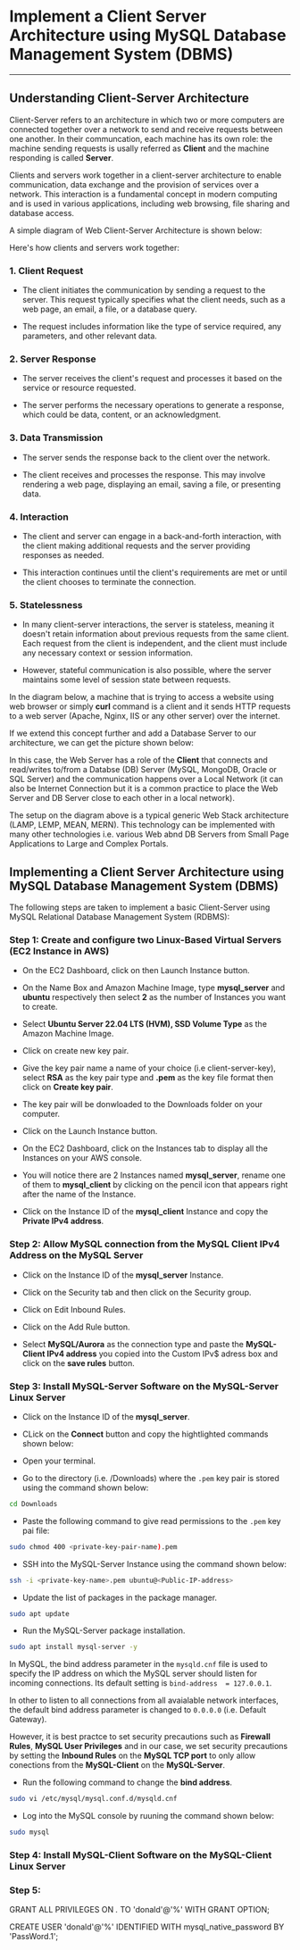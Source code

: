 # Implement a Client Server Architecture using MySQL Database Management System (DBMS)
___
## Understanding Client-Server Architecture
Client-Server refers to an architecture in which two or more computers are connected together over a network to send and receive requests between one another. In their communcation, each machine has its own role: the machine sending requests is usally referred as **Client** and the machine responding is called **Server**.

Clients and servers work together in a client-server architecture to enable communication, data exchange and the provision of services over a network. This interaction is a fundamental concept in modern computing and is used in various applications, including web browsing, file sharing and database access. 

A simple diagram of Web Client-Server Architecture is shown below:

Here's how clients and servers work together:

### 1. Client Request
* The client initiates the communication by sending a request to the server. This request typically specifies what the client needs, such as a web page, an email, a file, or a database query.

* The request includes information like the type of service required, any parameters, and other relevant data.

### 2. Server Response
* The server receives the client's request and processes it based on the service or resource requested.

* The server performs the necessary operations to generate a response, which could be data, content, or an acknowledgment.

### 3. Data Transmission
* The server sends the response back to the client over the network.

* The client receives and processes the response. This may involve rendering a web page, displaying an email, saving a file, or presenting data.

### 4. Interaction
* The client and server can engage in a back-and-forth interaction, with the client making additional requests and the server providing responses as needed.

* This interaction continues until the client's requirements are met or until the client chooses to terminate the connection.

### 5. Statelessness
* In many client-server interactions, the server is stateless, meaning it doesn't retain information about previous requests from the same client. Each request from the client is independent, and the client must include any necessary context or session information.

* However, stateful communication is also possible, where the server maintains some level of session state between requests.

In the diagram below, a machine that is trying to access a website using web browser or simply **curl** command is a client and it sends HTTP requests to a web server (Apache, Nginx, IIS or any other server) over the internet.

If we extend this concept further and add a Database Server to our architecture, we can get the picture shown below:

In this case, the Web Server has a role of the **Client** that connects and read/writes to/from a Databse (DB) Server (MySQL, MongoDB, Oracle or SQL Server) and the communication happens over a Local Network (it can also be Internet Connection but it is a common practice to place the Web Server and DB Server close to each other in a local network).

The setup on the diagram above is a typical generic Web Stack architecture (LAMP, LEMP, MEAN, MERN). This technology can be implemented with many other technologies i.e. various Web abnd DB Servers from Small Page Applications to Large and Complex Portals.


## Implementing a Client Server Architecture using MySQL Database Management System (DBMS)

The following steps are taken to implement a basic Client-Server using MySQL Relational Database Management System (RDBMS):

### Step 1: Create and configure two Linux-Based Virtual Servers (EC2 Instance in AWS)
* On the EC2 Dashboard, click on then Launch Instance button.

* On the Name Box and Amazon Machine Image, type **mysql_server** and **ubuntu** respectively then select **2** as the number of Instances you want to create.

* Select **Ubuntu Server 22.04 LTS (HVM), SSD Volume Type**  as the Amazon Machine Image.

* Click on create new key pair.

* Give the key pair name a name of your choice (i.e client-server-key), select **RSA** as the key pair type and **.pem** as the key file format then click on **Create key pair**.

* The key pair will be donwloaded to the Downloads folder on your computer.

* Click on the Launch Instance button.

* On the EC2 Dashboard, click on the Instances tab to display all the Instances on your AWS console.

* You will notice there are 2 Instances named **mysql_server**, rename one of them to **mysql_client** by clicking on the pencil icon that appears right after the name of the Instance.

* Click on the Instance ID of the **mysql_client** Instance and copy the **Private IPv4 address**.

### Step 2: Allow MySQL connection from the MySQL Client IPv4 Address on the MySQL Server
* Click on the Instance ID of the **mysql_server** Instance.

* Click on the Security tab and then click on the Security group.

* Click on Edit Inbound Rules.

* Click on the Add Rule button.

* Select **MySQL/Aurora** as the connection type and paste the **MySQL-Client IPv4 address** you copied into the Custom IPv$ adress box and click on the **save rules** button.


### Step 3: Install MySQL-Server Software on the MySQL-Server Linux Server
* Click on the Instance ID of the **mysql_server**.

* CLick on the **Connect** button and copy the hightlighted commands shown below:

* Open your terminal.

* Go to the directory (i.e. /Downloads) where the `.pem` key pair is stored using the command shown below:

```bash
cd Downloads
```

* Paste the following command to give read permissions to the `.pem` key pai file:

```bash
sudo chmod 400 <private-key-pair-name).pem
```

* SSH into the MySQL-Server Instance using the command shown below:

```bash
ssh -i <private-key-name>.pem ubuntu@<Public-IP-address>
```

* Update the list of packages in the package manager.

```bash
sudo apt update
```

* Run the MySQL-Server package installation.

```bash
sudo apt install mysql-server -y
```

In MySQL, the bind address parameter in the `mysqld.cnf` file is used to specify the IP address on which the MySQL server should listen for incoming connections. Its default setting is `bind-address  = 127.0.0.1`.

In other to listen to all connections from all avaialable network interfaces, the default bind address parameter is changed to `0.0.0.0` (i.e. Default Gateway). 

However, it is best practce to set security precautions such as **Firewall Rules**, **MySQL User Privileges** and in our case, we set security precautions by setting the **Inbound Rules** on the **MySQL TCP port** to only allow conections from the **MySQL-Client** on the **MySQL-Server**.

* Run the following command to change the **bind address**.

```bash
sudo vi /etc/mysql/mysql.conf.d/mysqld.cnf 
```
* Log into the MySQL console by ruuning the command shown below:

```bash
sudo mysql
```

### Step 4: Install MySQL-Client Software on the MySQL-Client Linux Server

### Step 5:

GRANT ALL PRIVILEGES ON *.* TO 'donald'@'%' WITH GRANT OPTION;

CREATE USER 'donald'@'%' IDENTIFIED WITH mysql_native_password BY 'PassWord.1';
